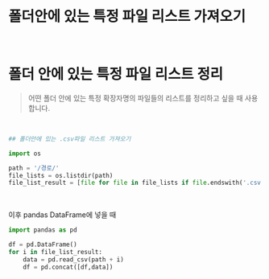 # 폴더안에 있는 특정 파일 리스트 가져오기


​	

# 폴더 안에 있는 특정 파일 리스트 정리

> 어떤 폴더 안에 있는 특정 확장자명의 파일들의 리스트를 정리하고 싶을 때 사용합니다. 

​		

```python 
## 폴더안에 있는 .csv파일 리스트 가져오기

import os

path = '/경로/'
file_lists = os.listdir(path)
file_list_result = [file for file in file_lists if file.endswith('.csv')] ## 파일명 끝이 .csv인 경우
```

​	

이후 pandas DataFrame에 넣을 때

```python
import pandas as pd

df = pd.DataFrame()
for i in file_list_result:
    data = pd.read_csv(path + i)
    df = pd.concat([df,data])
```

​	

​	

​	

​	

